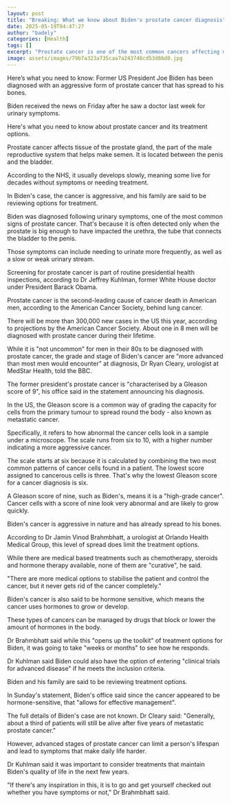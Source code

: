 ```yaml
---
layout: post
title: "Breaking: What we know about Biden's prostate cancer diagnosis"
date: 2025-05-19T04:47:27
author: "badely"
categories: [Health]
tags: []
excerpt: "Prostate cancer is one of the most common cancers affecting men in the US."
image: assets/images/79b7a323a735caa7a243748cd53d86d0.jpg
---
```


Here’s what you need to know: Former US President Joe Biden has been diagnosed with an aggressive form of prostate cancer that has spread to his bones.

Biden received the news on Friday after he saw a doctor last week for urinary symptoms.

Here's what you need to know about prostate cancer and its treatment options.

Prostate cancer affects tissue of the prostate gland, the part of the male reproductive system that helps make semen. It is located between the penis and the bladder.

According to the NHS, it usually develops slowly, meaning some live for decades without symptoms or needing treatment.

In Biden's case, the cancer is aggressive, and his family are said to be reviewing options for treatment.

Biden was diagnosed following urinary symptoms, one of the most common signs of prostate cancer. That's because it is often detected only when the prostate is big enough to have impacted the urethra, the tube that connects the bladder to the penis.

Those symptoms can include needing to urinate more frequently, as well as a slow or weak urinary stream.

Screening for prostate cancer is part of routine presidential health inspections, according to Dr Jeffrey Kuhlman, former White House doctor under President Barack Obama.

Prostate cancer is the second-leading cause of cancer death in American men, according to the American Cancer Society, behind lung cancer.

There will be more than 300,000 new cases in the US this year, according to projections by the American Cancer Society. About one in 8 men will be diagnosed with prostate cancer during their lifetime.

While it is "not uncommon" for men in their 80s to be diagnosed with prostate cancer, the grade and stage of Biden's cancer are "more advanced than most men would encounter" at diagnosis, Dr Ryan Cleary, urologist at MedStar Health, told the BBC.

The former president's prostate cancer is "characterised by a Gleason score of 9", his office said in the statement announcing his diagnosis.

In the US, the Gleason score is a common way of grading the capacity for cells from the primary tumour to spread round the body - also known as metastatic cancer.

Specifically, it refers to how abnormal the cancer cells look in a sample under a microscope. The scale runs from six to 10, with a higher number indicating a more aggressive cancer.

The scale starts at six because it is calculated by combining the two most common patterns of cancer cells found in a patient. The lowest score assigned to cancerous cells is three. That's why the lowest Gleason score for a cancer diagnosis is six.

A Gleason score of nine, such as Biden's, means it is a "high-grade cancer". Cancer cells with a score of nine look very abnormal and are likely to grow quickly.

Biden's cancer is aggressive in nature and has already spread to his bones.

According to Dr Jamin Vinod Brahmbhatt, a urologist at Orlando Health Medical Group, this level of spread does limit the treatment options.

While there are medical based treatments such as chemotherapy, steroids and hormone therapy available, none of them are "curative", he said.

"There are more medical options to stabilise the patient and control the cancer, but it never gets rid of the cancer completely."

Biden's cancer is also said to be hormone sensitive, which means the cancer uses hormones to grow or develop.

These types of cancers can be managed by drugs that block or lower the amount of hormones in the body.

Dr Brahmbhatt said while this "opens up the toolkit" of treatment options for Biden, it was going to take "weeks or months" to see how he responds.

Dr Kuhlman said Biden could also have the option of entering "clinical trials for advanced disease" if he meets the inclusion criteria.

Biden and his family are said to be reviewing treatment options.

In Sunday's statement, Biden's office said since the cancer appeared to be hormone-sensitive, that "allows for effective management".

The full details of Biden's case are not known. Dr Cleary said: "Generally, about a third of patients will still be alive after five years of metastatic prostate cancer."

However, advanced stages of prostate cancer can limit a person's lifespan and lead to symptoms that make daily life harder.

Dr Kuhlman said it was important to consider treatments that maintain Biden's quality of life in the next few years.

"If there's any inspiration in this, it is to go and get yourself checked out whether you have symptoms or not," Dr Brahmbhatt said.

